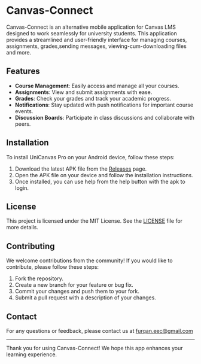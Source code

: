 # Canvas-Connect

Canvas-Connect is an alternative mobile application for Canvas LMS designed to work seamlessly for university students. This application provides a streamlined and user-friendly interface for managing courses, assignments, grades,sending messages, viewing-cum-downloading files and more.

## Features

- **Course Management**: Easily access and manage all your courses.
- **Assignments**: View and submit assignments with ease.
- **Grades**: Check your grades and track your academic progress.
- **Notifications**: Stay updated with push notifications for important course events.
- **Discussion Boards**: Participate in class discussions and collaborate with peers.

## Installation

To install UniCanvas Pro on your Android device, follow these steps:

1. Download the latest APK file from the [Releases](https://github.com/furqanbhat/canvas-connect/releases) page.
2. Open the APK file on your device and follow the installation instructions.
3. Once installed, you can use help from the help button with the apk to login.

## License

This project is licensed under the MIT License. See the [LICENSE](LICENSE) file for more details.

## Contributing

We welcome contributions from the community! If you would like to contribute, please follow these steps:

1. Fork the repository.
2. Create a new branch for your feature or bug fix.
3. Commit your changes and push them to your fork.
4. Submit a pull request with a description of your changes.

## Contact

For any questions or feedback, please contact us at furqan.eec@gmail.com

---

Thank you for using Canvas-Connect! We hope this app enhances your learning experience.
